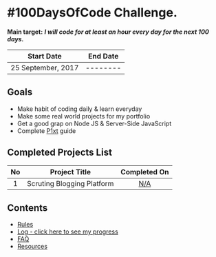 # #100DaysOfCode Challenge.

**Main target:** ***I will code for at least an hour every day for the next 100 days.***


|  Start Date | End Date |
| ------------ | ------------ |
| 25 September, 2017 | --------|


## Goals
- Make habit of coding daily & learn everyday
- Make some real world projects for my portfolio
- Get a good grap on Node JS & Server-Side JavaScript
- Complete [P1xt](https://github.com/P1xt/p1xt-guides/blob/master/job-ready-javascript-edition-2.0.md) guide

## Completed Projects List

| No  |  Project Title  |  Completed On |
| :------------: | ------------ | :------------: |
| 1  | Scruting Blogging Platform | [N/A]()  |




## Contents
* [Rules](rules.md)
* [Log - click here to see my progress](log.md)
* [FAQ](FAQ.md)
* [Resources](resources.md)
